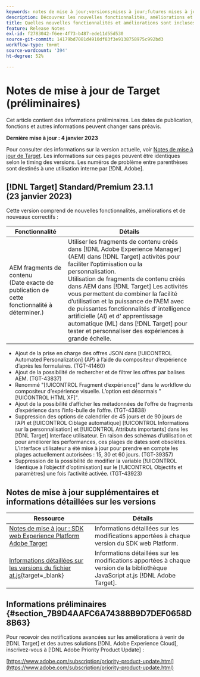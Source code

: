 ```yaml
---
keywords: notes de mise à jour;versions;mises à jour;futures mises à jour;améliorations;nouvelles fonctionnalités;correctifs;préliminaire
description: Découvrez les nouvelles fonctionnalités, améliorations et correctifs de la prochaine version d’Adobe Target, notamment les SDK, les API et les bibliothèques JavaScript.
title: Quelles nouvelles fonctionnalités et améliorations sont incluses dans la prochaine version ?
feature: Release Notes
exl-id: f2783042-f6ee-4f73-b487-ede11d55d530
source-git-commit: 14179bd7081d4910df83f3e9138758975c992bd3
workflow-type: tm+mt
source-wordcount: '394'
ht-degree: 52%

---
```


# Notes de mise à jour de Target (préliminaires)

Cet article contient des informations préliminaires. Les dates de publication, fonctions et autres informations peuvent changer sans préavis.

**Dernière mise à jour : 4 janvier 2023**

Pour consulter des informations sur la version actuelle, voir [Notes de mise à jour de Target](release-notes.md). Les informations sur ces pages peuvent être identiques selon le timing des versions. Les numéros de problème entre parenthèses sont destinés à une utilisation interne par [!DNL Adobe].

## [!DNL Target] Standard/Premium 23.1.1 (23 janvier 2023)

Cette version comprend de nouvelles fonctionnalités, améliorations et de nouveaux correctifs :

| Fonctionnalité | Détails |
| --- | --- |
| AEM fragments de contenu<br>(Date exacte de publication de cette fonctionnalité à déterminer.) | Utiliser les fragments de contenu créés dans [!DNL Adobe Experience Manager] (AEM) dans [!DNL Target] activités pour faciliter l’optimisation ou la personnalisation.<br>Utilisation de fragments de contenu créés dans AEM dans [!DNL Target] Les activités vous permettent de combiner la facilité d’utilisation et la puissance de l’AEM avec de puissantes fonctionnalités d’ intelligence artificielle (AI) et d’ apprentissage automatique (ML) dans [!DNL Target] pour tester et personnaliser des expériences à grande échelle. |

* Ajout de la prise en charge des offres JSON dans [!UICONTROL Automated Personalization] (AP) à l’aide du compositeur d’expérience d’après les formulaires. (TGT-41460)
* Ajout de la possibilité de rechercher et de filtrer les offres par balises AEM. (TGT-43837)
* Renommé &quot;[!UICONTROL Fragment d’expérience]&quot; dans le workflow du compositeur d’expérience visuelle. L’option est désormais &quot;[!UICONTROL HTML XF]&quot;.
* Ajout de la possibilité d’afficher les métadonnées de l’offre de fragments d’expérience dans l’info-bulle de l’offre. (TGT-43838)
* Suppression des options de calendrier de 45 jours et de 90 jours de l’API et [!UICONTROL Ciblage automatique] [!UICONTROL Informations sur la personnalisation] et [!UICONTROL Attributs importants] dans les [!DNL Target] Interface utilisateur. En raison des schémas d’utilisation et pour améliorer les performances, ces plages de dates sont obsolètes. L’interface utilisateur a été mise à jour pour prendre en compte les plages actuellement autorisées : 15, 30 et 60 jours. (TGT-39357)
* Suppression de la possibilité de modifier la variable [!UICONTROL Identique à l’objectif d’optimisation] sur le [!UICONTROL Objectifs et paramètres] une fois l’activité activée. (TGT-43923)

## Notes de mise à jour supplémentaires et informations détaillées sur les versions

| Ressource | Détails |
|--- |--- |
| [Notes de mise à jour : SDK web Experience Platform Adobe Target](https://experienceleague.adobe.com/docs/experience-platform/edge/release-notes.html?lang=fr) | Informations détaillées sur les modifications apportées à chaque version du SDK web Platform. |
| [Informations détaillées sur les versions du fichier at.js](https://developer.adobe.com/target/implement/client-side/atjs/target-atjs-versions/){target=_blank} | Informations détaillées sur les modifications apportées à chaque version de la bibliothèque JavaScript at.js [!DNL Adobe Target]. |


## Informations préliminaires {#section_7B9D4AAFC6A74388B9D7DEF0658D8B63}

Pour recevoir des notifications avancées sur les améliorations à venir de [!DNL Target] et des autres solutions [!DNL Adobe Experience Cloud], inscrivez-vous à [!DNL Adobe Priority Product Update] :

[https://www.adobe.com/subscription/priority-product-update.html](https://www.adobe.com/subscription/priority-product-update.html)
